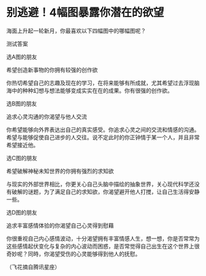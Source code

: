 # 别逃避！4幅图暴露你潜在的欲望

海面上升起一轮新月，你最喜欢以下四幅图中的哪幅图呢？ 

测试答案 

选A图的朋友 

希望创造新事物的你拥有较强的创作欲 

你热切希望自己的志趣及现在的学习，在将来能够有所成就，尤其希望过去浮现脑海中的种种幻想与想法能够变成实实在在的成果。你有很强的创作欲。 

选B图的朋友 

追求心灵沟通的你渴望与他人交流 

你希望能够向外界表达出自己的真实感受。你追求心灵之间的交流和情感的沟通。希望与能够促使自己进步的人交往。说不定此时的你正钟情于某一个人，并且非常希望接近他。 

选C图的朋友 

希望破解神秘未知世界的你拥有强烈的求知欲 

与现实的外部世界相比，你更关心自己头脑中描绘的抽象世界，关心现代科学还没有破解的谜题，为了满足自己的求知欲，你渴望避开他人打搅，让自己生活得安静一些。 

选D图的朋友 

追求丰富感情体验的你渴望自己心灵得到慰藉 

你很重视自己内心感情波动，十分渴望拥有丰富情感人生，想一想，你是否常常为这些感情起伏变化与复杂的内心波动而困惑，是否常觉得自己出生在这个世界上很奇妙呢？同時，你渴望受伤的心灵能够得到他人的抚慰。 

（飞花摘自腾讯星座）
